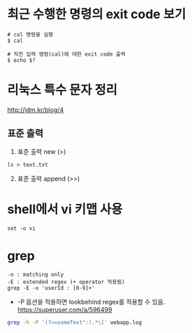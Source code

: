 # 최근 수행한 명령의 exit code 보기 
```shell
# cal 명령을 실행 
$ cal

# 직전 입력 명령(cal)에 대한 exit code 출력 
$ echo $?
```

# 리눅스 특수 문자 정리
http://jdm.kr/blog/4

## 표준 출력 
1. 표준 출력 new (>)
```shell
ls > text.txt
```

2. 표준 출력 append (>>)

# shell에서 vi 키맵 사용
```shell
set -o vi
```

# grep
```shell
-o : matching only
-E : extended regex (+ operator 적용됨)
grep -E -o 'userId : [0-9]+'
```

* -P 옵션을 적용하면 lookbehind regex를 적용할 수 있음.
https://superuser.com/a/596499

```bash
grep -h -P '(?<=someText":).*\]' webapp.log
```
